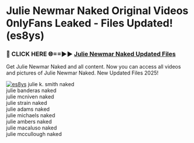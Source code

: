 # Julie Newmar Naked Original Videos 0nlyFans Leaked - Files Updated! (es8ys)

<h3>🔴 CLICK HERE 🌐==►► <a href="https://tinyurl.com/yckcrads" rel="nofollow">Julie Newmar Naked Updated Files</a></h3>

Get Julie Newmar Naked and all content. Now you can access all videos and pictures of Julie Newmar Naked. New Updated Files 2025!

[![es8ys](https://i.imgur.com/hpKpOFt.gif)](https://tinyurl.com/yckcrads)
julie k. smith naked<br>
julie banderas naked<br>
julie mcniven naked<br>
julie strain naked<br>
julie adams naked<br>
julie michaels naked<br>
julie ambers naked<br>
julie macaluso naked<br>
julie mccullough naked